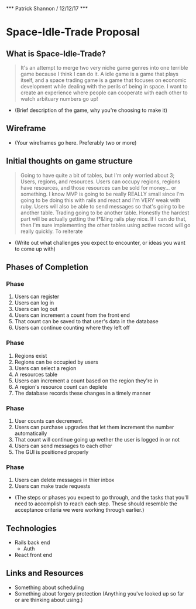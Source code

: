 *** Patrick Shannon / 12/12/17 ***

# Space-Idle-Trade Proposal

## What is Space-Idle-Trade?
> It's an attempt to merge two very niche game genres into one terrible game because I think I can do it. A idle game is a game that plays itself, and a space trading game is a game that focuses on economic development while dealing with the perils of being in space. I want to create an experience where people can cooperate with each other to watch arbituary numbers go up!
- (Brief description of the game, why you're choosing to make it)

## Wireframe
> <WIP>
- (Your wireframes go here. Preferably two or more)

## Initial thoughts on game structure
> Going to have quite a bit of tables, but I'm only worried about 3; Users, regions, and resources. Users can occupy regions, regions have resources, and those resources can be sold for money... or something. I know MVP is going to be really REALLY small since I'm going to be doing this with rails and react and I'm VERY weak with ruby. Users will also be able to send messages so that's going to be another table. Trading going to be another table. Honestly the hardest part will be actually getting the f*&!ing rails play nice. If I can do that, then I'm sure implementing the other tables using active record will go really quickly. To reiterate
- (Write out what challenges you expect to encounter, or ideas you want to come up with)

## Phases of Completion
### Phase
1. Users can register
2. Users can log in
3. Users can log out
4. Users can increment a count from the front end
5. That count can be saved to that user's data in the database
6. Users can continue counting where they left off

### Phase
1. Regions exist
2. Regions can be occupied by users
3. Users can select a region
4. A resources table
4. Users can increment a count based on the region they're in
5. A region's resource count can deplete
6. The database records these changes in a timely manner

### Phase
1. User counts can decrement.
2. Users can purchase upgrades that let them increment the number automatically
3. That count will continue going up wether the user is logged in or not
4. Users can send messages to each other
5. The GUI is positioned properly

### Phase
1. Users can delete messages in thier inbox
2. Users can make trade requests
- (The steps or phases you expect to go through, and the tasks that you'll need to accomplish to reach each step. These should resemble the acceptance criteria we were working through earlier.)

## Technologies
- Rails back end
  - Auth
- React front end

## Links and Resources
- Something about scheduling
- Something about forgery protection
(Anything you've looked up so far or are thinking about using.)
